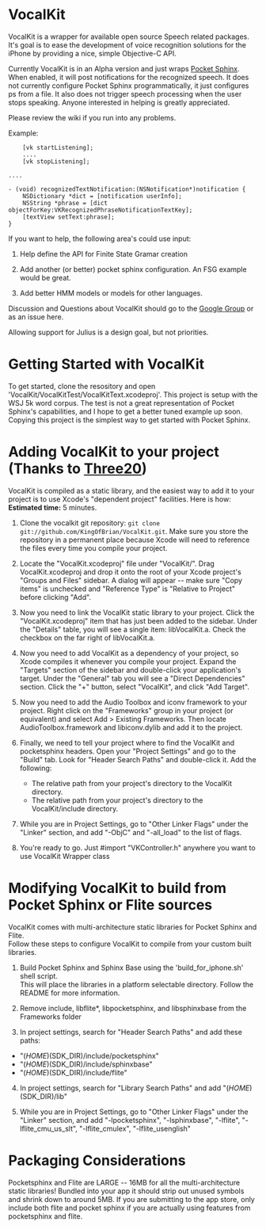 VocalKit
========

VocalKit is a wrapper for available open source Speech related packages.   It's goal is to ease the development of voice recognition solutions for the iPhone by providing a nice, simple Objective-C API.

Currently VocalKit is in an Alpha version and just wraps [Pocket Sphinx][].  When enabled, it will post notifications for the recognized speech.  It does not currently configure Pocket Sphinx programmatically, it just configures ps from a file.   It also does not trigger speech processing when the user stops speaking.  Anyone interested in helping is greatly appreciated.

Please review the wiki if you run into any problems.

Example:

        [vk startListening];
        ....
        [vk stopListening];

    ....

    - (void) recognizedTextNotification:(NSNotification*)notification {
        NSDictionary *dict = [notification userInfo];
        NSString *phrase = [dict objectForKey:VKRecognizedPhraseNotificationTextKey];
        [textView setText:phrase];
    }


If you want to help, the following area's could use input:

1. Help define the API for Finite State Gramar creation

2. Add another (or better) pocket sphinx configuration.   An FSG example would be great.

3. Add better HMM models or models for other languages.


Discussion and Questions about VocalKit should go to the [Google Group][] or as an issue here. 

  
Allowing support for Julius is a design goal, but not priorities.   
 
 
Getting Started with VocalKit
=============================

To get started, clone the resository and open 'VocalKit/VocalKitTest/VocalKitText.xcodeproj'.   This project is setup with the WSJ 5k word corpus.  The test is not a great representation of Pocket Sphinx's capabilities, and I hope to get a better tuned example up soon.  Copying this project is the simplest way to get started with Pocket Sphinx.



Adding VocalKit to your project (Thanks to [Three20][])
===========================================================================

VocalKit is compiled as a static library, and the easiest way to add it to your
project is to use Xcode's "dependent project" facilities.  Here is how:  
**Estimated time:** 5 minutes.

1. Clone the vocalkit git repository: `git clone git://github.com/KingOfBrian/VocalKit.git`.  Make sure 
   you store the repository in a permanent place because Xcode will need to reference the files
   every time you compile your project.

2. Locate the "VocalKit.xcodeproj" file under "VocalKit/".  Drag VocalKit.xcodeproj and
   drop it onto the root of your Xcode project's "Groups and Files"  sidebar.  A dialog will
   appear -- make sure "Copy items" is unchecked and "Reference Type" is "Relative to Project"
   before clicking "Add".

3. Now you need to link the VocalKit static library to your project.  Click the "VocalKit.xcodeproj" 
   item that has just been added to the sidebar.  Under the "Details" table, you will see a single
   item: libVocalKit.a.  Check the checkbox on the far right of libVocalKit.a.

4. Now you need to add VocalKit as a dependency of your project, so Xcode compiles it whenever
   you compile your project.  Expand the "Targets" section of the sidebar and double-click your
   application's target.  Under the "General" tab you will see a "Direct Dependencies" section. 
   Click the "+" button, select "VocalKit", and click "Add Target".

5. Now you need to add the Audio Toolbox and iconv framework to your project.  Right click on the
   "Frameworks" group in your project (or equivalent) and select Add > Existing Frameworks. 
   Then locate AudioToolbox.framework and libiconv.dylib and add it to the project.

6. Finally, we need to tell your project where to find the VocalKit and pocketsphinx headers.  Open your
   "Project Settings" and go to the "Build" tab. Look for "Header Search Paths" and double-click
   it.  Add the following:
     - The relative path from your project's directory to the VocalKit directory.
	 - The relative path from your project's directory to the VocalKit/include directory.

7. While you are in Project Settings, go to "Other Linker Flags" under the "Linker" section, and
   add "-ObjC" and "-all_load" to the list of flags.

8. You're ready to go.  Just #import "VKController.h" anywhere you want to use VocalKit Wrapper class



Modifying VocalKit to build from Pocket Sphinx or Flite sources
===============================================

VocalKit comes with multi-architecture static libraries for Pocket Sphinx and Flite.   
Follow these steps to configure VocalKit to compile from your custom built libraries.

1. Build Pocket Sphinx and Sphinx Base using the 'build_for_iphone.sh' shell script.   
   This will place the libraries in a platform selectable directory.   Follow the README for more information.

2. Remove include, libflite*, libpocketsphinx, and libsphinxbase from the Frameworks folder

3. In project settings, search for "Header Search Paths" and add these paths:

- "$(HOME)$(SDK_DIR)/include/pocketsphinx"
- "$(HOME)$(SDK_DIR)/include/sphinxbase"
- "$(HOME)$(SDK_DIR)/include/flite"

4. In project settings, search for "Library Search Paths" and add "$(HOME)$(SDK_DIR)/lib"

5. While you are in Project Settings, go to "Other Linker Flags" under the "Linker" section, and
   add "-lpocketsphinx", "-lsphinxbase", "-lflite", "-lflite_cmu_us_slt", "-lflite_cmulex", "-lflite_usenglish"
   

Packaging Considerations
=======================

Pocketsphinx and Flite are LARGE -- 16MB for all the multi-architecture static libraries!  Bundled into your app 
it should strip out unused symbols and shrink down to around 5MB.  If you are submitting to the app store, only 
include both flite and pocket sphinx if you are actually using features from pocketsphinx and flite.  




[Pocket Sphinx]: http://cmusphinx.sourceforge.net/
[Google Group]: http://groups.google.com/group/vocalkit
[Three20]: http://github.com/facebook/three20
[CMU]: http://cmusphinx.sourceforge.net/
